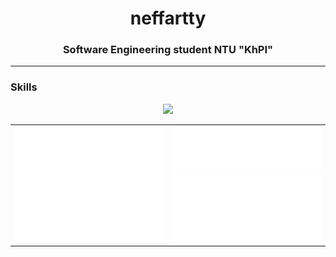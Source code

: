 <h1 align="center">neffartty</h1>
<h3 align="center">Software Engineering student NTU "KhPI"</h3>
<hr>

### Skills 
<p align="center">
    <a href="https://skillicons.dev">
        <img src="https://skillicons.dev/icons?i=html,css,js,react,vite,nodejs,express,mysql,git" />
    </a>
</p>
                    
<table>
  <tr>
    <td>
      <img src="/github-metrics.svg" alt="metrics" width="400">
    </td>
    <td>
      <img src="/metrics.plugin.languages.indepth.svg" alt="languages" width="400">
      <br>
      <img src="/metrics.plugin.activity.svg" alt="activity" width="400">
    </td>
  </tr>
</table>
